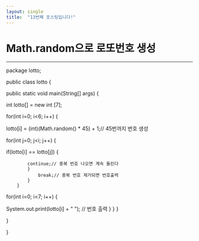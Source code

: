 ```yaml
---
layout: single
title:  "13번째 포스팅입니다!"
---
```

# Math.random으로 로또번호 생성
---------------------------------------------------------------------------------------------------
package lotto;

public class lotto {


public static void main(String[] args) {
	
 
 int lotto[] = new int [7];
	
for(int i=0; i<6; i++) {
		
lotto[i] = (int)(Math.random() * 45) + 1;// 45번까지 번호 생성
        
   		  	 
for(int j=0; j<i; j++) {
			
if(lotto[i] == lotto[j]) {
				
			continue;// 중복 번호 나오면 계속 돌린다
			}
				break;// 중복 번호 제거되면 번호출력
			}
		}
	

for(int i=0; i<7; i++) {
	
 System.out.print(lotto[i] + " "); // 번호 출력
}
}
}


 }

}
